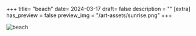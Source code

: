 +++
title= "beach"
date= 2024-03-17
draft= false
description = ""
[extra]
has_preview = false
preview_img = "/art-assets/sunrise.png"
+++

![beach](/art-assets/sunrise.png "drawing of a beach using a very similar style to my starship enterprise art. its made up of individual colored lines with varying hues")
